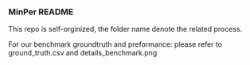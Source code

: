 ### MinPer README

This repo is self-orginized, the folder name denote the related process.

For our benchmark groundtruth and preformance: please refer to ground_truth.csv and details_benchmark.png  

